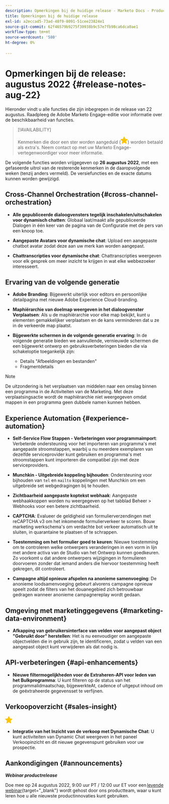```yaml
---
description: Opmerkingen bij de huidige release - Marketo Docs - Productdocumentatie
title: Opmerkingen bij de huidige release
exl-id: a2eccad5-73ad-48f9-8091-51cee23824e1
source-git-commit: 62f46579b9275f30938b9c57e7fb98ca6dca0ae1
workflow-type: tm+mt
source-wordcount: '580'
ht-degree: 0%

---
```


# Opmerkingen bij de release: augustus 2022 {#release-notes-aug-22}

Hieronder vindt u alle functies die zijn inbegrepen in de release van 22 augustus. Raadpleeg de Adobe Marketo Engage-editie voor informatie over de beschikbaarheid van functies.

>[!AVAILABILITY]
>
>Kenmerken die door een ster worden aangeduid (![ster](assets/yellow-star.png)) worden betaald als extra&#39;s. Neem contact op met uw Marketo Engage-vertegenwoordiger voor meer informatie.

De volgende functies worden vrijgegeven op **26 augustus 2022**, met een gefaseerde uitrol van de resterende kenmerken in de daaropvolgende weken (tenzij anders vermeld). De versiefuncties en de exacte datums kunnen worden gewijzigd.

## Cross-Channel Orchestration {#cross-channel-orchestration}

* **Alle gepubliceerde dialoogvensters tegelijk inschakelen/uitschakelen voor dynamisch chatten**: Globaal laat/maakt alle gepubliceerde Dialogen in één keer van de pagina van de Configuratie met de pers van een knoop toe.

* **Aangepaste Avatars voor dynamische chat**: Upload een aangepaste chatbot avatar zodat deze aan uw merk kan worden aangepast.

* **Chattranscripties voor dynamische chat**: Chattranscripties weergeven voor elk gesprek om meer inzicht te krijgen in wat elke webbezoeker interesseert.

## Ervaring van de volgende generatie

* **Adobe Branding**: Bijgewerkt uiterlijk voor editors en persoonlijke detailpagina met nieuwe Adobe Experience Cloud-branding.

* **Maphiërarchie van doelmap weergeven in het dialoogvenster Verplaatsen**: Als u de maphiërarchie voor elke map bekijkt, kunt u elementen gemakkelijker verplaatsen en de kans verminderen dat u ze in de verkeerde map plaatst.

* **Bijgewerkte schermen in de volgende generatie ervaring**: In de volgende generatie bieden we aanvullende, vernieuwde schermen die een bijgewerkt ontwerp en gebruiksverbeteringen bieden die via schakeloptie toegankelijk zijn:

   * Details &quot;Afbeeldingen en bestanden&quot;
   * Fragmentdetails

>[!NOTE]
>
>De uitzondering is het verplaatsen van middelen naar een omslag binnen een programma in de Activiteiten van de Marketing. Met deze verplaatsingsactie wordt de maphiërarchie niet weergegeven omdat mappen in een programma geen dubbele namen kunnen hebben.

## Experience Automation {#experience-automation}

* **Self-Service Flow Stappen - Verbeteringen voor programmaimport**: Verbeterde ondersteuning voor het importeren van programma&#39;s met aangepaste stroomstappen, waarbij u nu meerdere exemplaren van dezelfde serviceprovider kunt gebruiken en programma&#39;s met stroomstappen kunt importeren die compatibel zijn met deze serviceproviders.

* **Munchkin - Uitgebreide koppeling bijhouden**: Ondersteuning voor bijhouden van `tel` en `mailto` koppelingen met Munchkin om een uitgebreide set webgedragingen bij te houden.

* **Zichtbaarheid aangepaste koptekst webhaak**: Aangepaste webhaakkoppen worden nu weergegeven op het tabblad Beheer > Webhooks voor een betere zichtbaarheid.

* **CAPTCHA**: Evalueer de geldigheid van formulierverzendingen met reCAPTCHA v3 om het inkomende formulierverkeer te scoren. Bouw marketing werkschema&#39;s om verdachte bot verkeer automatisch uit te sluiten, in quarantaine te plaatsen of te schrappen.

* **Toestemming om het formulier goed te keuren**: Nieuwe toestemming om te controleren welke ontwerpers veranderingen in een vorm in lijn met andere activa van de Studio van het Ontwerp kunnen goedkeuren. Zo voorkomt u dat andere ontwerpers wijzigingen in formulieren doorvoeren zonder dat iemand anders die hiervoor toestemming heeft gekregen, dit controleert.

* **Campagne altijd opnieuw afspelen na anonieme samenvoeging**: De anonieme loodsamenvoeging gebeurt alvorens campagne opnieuw speelt zodat de filters van het douanegebied zich betrouwbaar gedragen wanneer anonieme campagnereplay wordt gedaan.

## Omgeving met marketinggegevens {#marketing-data-environment}

* **Afkapping van gebruikersinterface van velden voor aangepast object &quot;Gebruikt door&quot; herstellen**: Het is nu eenvoudiger om aangepaste objectvelden die in gebruik zijn, te identificeren, zodat u velden van een aangepast object kunt verwijderen als dat nodig is.

## API-verbeteringen {#api-enhancements}

* **Nieuwe filtermogelijkheden voor de Extraheren-API voor leden van het Bulkprogramma**: U kunt filteren op de status van het programmalidmaatschap, bijgewerkteAt, cadence of uitgeput inhoud om de geëxtraheerde gegevensset te verfijnen.

## Verkoopoverzicht {#sales-insight}

![(ster)](assets/yellow-star.png)

* **Integratie van het Inzicht van de verkoop met Dynamische Chat**: U kunt activiteiten van Dynamic Chat weergeven in het paneel Verkoopinzicht en dit nieuwe gegevenspunt gebruiken voor uw prospectie.

## Aankondigingen {#announcements}

**_Webinar productrelease_**

Doe mee op 24 augustus 2022, 9:00 uur PT / 12:00 uur ET voor een [levende webinar](https://engage.marketo.com/2022_June_August_Release_Webinar_RegistrationPage.html){target=&quot;_blank&quot;} wordt gehost door ons productteam, waar u kunt leren hoe u alle nieuwste productinnovaties kunt gebruiken.

